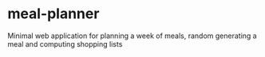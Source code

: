 # meal-planner
Minimal web application for planning a week of meals, random generating a meal and computing shopping lists
